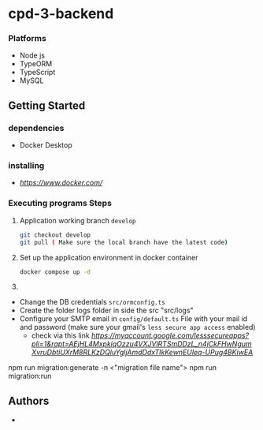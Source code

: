 # cpd-3-backend

### Platforms

- Node js
- TypeORM
- TypeScript
- MySQL

## Getting Started

### dependencies

- Docker Desktop

### installing

- _https://www.docker.com/_

<!-- *****Environment Setup***** -->

### Executing programs Steps

1. Application working branch `develop`
   ```sh
   git checkout develop
   git pull ( Make sure the local branch have the latest code)
   ```
2. Set up the application environment in docker container

   ```sh
   docker compose up -d
   ```

3. <!-- Please Follow the instruction for Run the application -->

- Change the DB credentials `src/ormconfig.ts`
- Create the folder logs folder in side the src "src/logs"
- Configure your SMTP email in `config/default.ts` File with your mail id and password
  (make sure your gmail's `less secure app access` enabled)
  - check via this link
    _https://myaccount.google.com/lesssecureapps?pli=1&rapt=AEjHL4MxpkiqOzzu4VXJVlRTSmDDzL_n4jCkFHwNgumXvruDbtiUXrM8RLKzDQluYgljAmdDdxTIkKewnEUIeq-UPug4BKiwEA_

<!-- Migration Generate -->

npm run migration:generate -n <"migration file name">
npm run migration:run

## Authors

- 